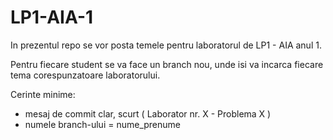 # LP1-AIA-1

In prezentul repo se vor posta temele pentru laboratorul de LP1 - AIA anul 1. 

Pentru fiecare student se va face un branch nou, unde isi va incarca fiecare tema corespunzatoare laboratorului. 

Cerinte minime: 
- mesaj de commit clar, scurt ( Laborator nr. X - Problema X )
- numele branch-ului = nume_prenume
